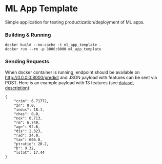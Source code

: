 # ML App Template

Simple application for testing productization/deployment of ML apps. 

### Building & Running

```
docker build --no-cache -t ml_app_template .
docker run --rm -p 8000:8000 ml_app_template
```

### Sending Requests

When docker container is running, endpoint should be available on http://0.0.0.0:8000/predict and JSON payload with features can be sent via POST. Here is an example payload with 13 features (see [dataset description](https://scikit-learn.org/stable/datasets/toy_dataset.html#boston-dataset)):

```
{
    "crim": 6.71772,
    "zn": 0.0,
    "indus": 18.1,
    "chas": 0.0,
    "nox": 0.713,
    "rm": 6.749,
    "age": 92.6,
    "dis": 2.323,
    "rad": 24.0,
    "tax": 666.0,
    "ptratio": 20.2,
    "b": 0.32,
    "lstat": 17.44
}
```